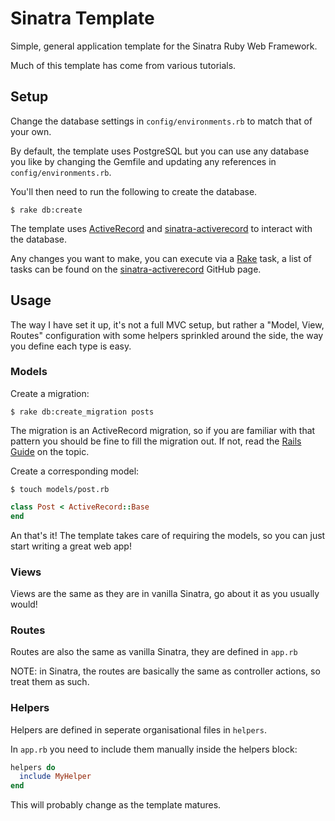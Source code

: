 # Sinatra Template

Simple, general application template for the Sinatra Ruby Web Framework.

Much of this template has come from various tutorials.

## Setup

Change the database settings in `config/environments.rb` to match
that of your own.

By default, the template uses PostgreSQL but you can use any database
you like by changing the Gemfile and updating any references in
`config/environments.rb`.

You'll then need to run the following to create the database.
```shell
$ rake db:create
```

The template uses [ActiveRecord](https://github.com/rails/rails/tree/master/activerecord)
and [sinatra-activerecord](https://github.com/janko-m/sinatra-activerecord) to interact with
the database.

Any changes you want to make, you can execute via a [Rake](https://github.com/jimweirich/rake)
task, a list of tasks can be found on the
[sinatra-activerecord](https://github.com/janko-m/sinatra-activerecord) GitHub page.

## Usage

The way I have set it up, it's not a full MVC setup, but rather a "Model, View, Routes"
configuration with some helpers sprinkled around the side, the way you define each type
is easy.

### Models

Create a migration:

```shell
$ rake db:create_migration posts
```

The migration is an ActiveRecord migration, so if you are familiar with that pattern
you should be fine to fill the migration out. If not, read the [Rails Guide](http://guides.rubyonrails.org/migrations.html)
on the topic.

Create a corresponding model:

```shell
$ touch models/post.rb
```

```ruby
class Post < ActiveRecord::Base
end
```

An that's it! The template takes care of requiring the models, so you can just start
writing a great web app!

### Views

Views are the same as they are in vanilla Sinatra, go about it as you usually would!

### Routes

Routes are also the same as vanilla Sinatra, they are defined in `app.rb`

NOTE: in Sinatra, the routes are basically the same as controller actions, so treat them as such.

### Helpers

Helpers are defined in seperate organisational files in `helpers`.

In `app.rb` you need to include them manually inside the helpers block:

```ruby
helpers do
  include MyHelper
end
```

This will probably change as the template matures.